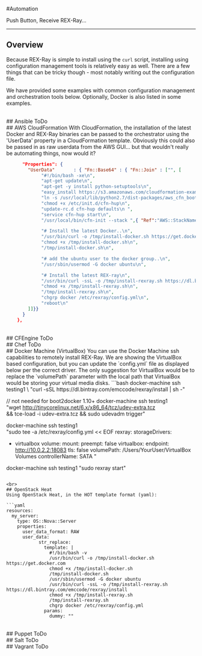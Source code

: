 #Automation

Push Button, Receive REX-Ray...

---

## Overview
Because REX-Ray is simple to install using the `curl` script, installing using
configuration management tools is relatively easy as well. There are a few things
that can be tricky though - most notably writing out the configuration file.

We have provided some examples with common configuration management and
orchestration tools below.  Optionally, Docker is also listed in some examples.

<br>
## Ansible
ToDo

<br>
## AWS CloudFormation
With CloudFormation, the installation of the latest Docker and REX-Ray binaries
can be passed to the orchestrator using the 'UserData' property in a
CloudFormation template. Obviously this could also be passed in as raw userdata
from the AWS GUI... but that wouldn't really be automating things, now would it?

```json
      "Properties": {
        "UserData"       : { "Fn::Base64" : { "Fn::Join" : ["", [
             "#!/bin/bash -xe\n",
             "apt-get update\n",
             "apt-get -y install python-setuptools\n",
             "easy_install https://s3.amazonaws.com/cloudformation-examples/aws-cfn-bootstrap-latest.tar.gz\n",
             "ln -s /usr/local/lib/python2.7/dist-packages/aws_cfn_bootstrap-1.4-py2.7.egg/init/ubuntu/cfn-hup /etc/init.d/cfn-hup\n",
             "chmod +x /etc/init.d/cfn-hup\n",
             "update-rc.d cfn-hup defaults\n ",
             "service cfn-hup start\n",
             "/usr/local/bin/cfn-init --stack ",{ "Ref":"AWS::StackName" }," --resource RexrayInstance "," --configsets InstallAndRun --region ",{"Ref":"AWS::Region"},"\n",

             "# Install the latest Docker..\n",
             "/usr/bin/curl -o /tmp/install-docker.sh https://get.docker.com/\n",
             "chmod +x /tmp/install-docker.sh\n",
             "/tmp/install-docker.sh\n",

             "# add the ubuntu user to the docker group..\n",
             "/usr/sbin/usermod -G docker ubuntu\n",

             "# Install the latest REX-ray\n",
             "/usr/bin/curl -ssL -o /tmp/install-rexray.sh https://dl.bintray.com/emccode/rexray/install\n",
             "chmod +x /tmp/install-rexray.sh\n",
             "/tmp/install-rexray.sh\n",
             "chgrp docker /etc/rexray/config.yml\n",
             "reboot\n"
        ]]}}        
      }
    },
```

<br>
## CFEngine
ToDo

<br>
## Chef
ToDo

<br>
## Docker Machine (VirtualBox)
You can use the Docker Machine ssh capabilities to remotely install REX-Ray.
 We are showing the VirtualBox based configuration, but you can update the
 `config.yml` file as displayed below per the correct driver.
 The only suggestion for VirtualBox would be to replace the `volumePath`
 parameter with the local path that VirtualBox would be storing your virtual
 media disks.
```bash
docker-machine ssh testing1 \
 "curl -sSL https://dl.bintray.com/emccode/rexray/install | sh -"

// not needed for boot2docker 1.10+
docker-machine ssh testing1 \
  "wget http://tinycorelinux.net/6.x/x86_64/tcz/udev-extra.tcz \
    && tce-load -i udev-extra.tcz && sudo udevadm trigger"

docker-machine ssh testing1 \
 "sudo tee -a /etc/rexray/config.yml << EOF
rexray:
  storageDrivers:
  - virtualbox
  volume:
    mount:
      preempt: false
virtualbox:
  endpoint: http://10.0.2.2:18083
  tls: false
  volumePath: /Users/YourUser/VirtualBox Volumes
  controllerName: SATA
"

docker-machine ssh testing1 "sudo rexray start"
```

<br>
## OpenStack Heat
Using OpenStack Heat, in the HOT template format (yaml):

```yaml
resources:
  my_server:
    type: OS::Nova::Server
    properties:
      user_data_format: RAW
      user_data:
            str_replace:
              template: |
                #!/bin/bash -v
                /usr/bin/curl -o /tmp/install-docker.sh https://get.docker.com
                chmod +x /tmp/install-docker.sh
                /tmp/install-docker.sh
                /usr/sbin/usermod -G docker ubuntu
                /usr/bin/curl -ssL -o /tmp/install-rexray.sh https://dl.bintray.com/emccode/rexray/install
                chmod +x /tmp/install-rexray.sh
                /tmp/install-rexray.sh
                chgrp docker /etc/rexray/config.yml
              params:
                dummy: ""
```

<br>
## Puppet
ToDo

<br>
## Salt
ToDo

<br>
## Vagrant
ToDo
